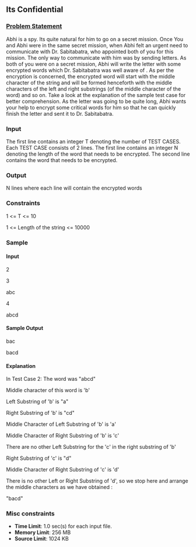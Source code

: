 ## Its Confidential

### [Problem Statement](https://www.hackerearth.com/practice/basic-programming/recursion/recursion-and-backtracking/practice-problems/algorithm/its-confidential-f006e2c4/)

Abhi is a spy. Its quite natural for him to go on a secret mission. Once You and Abhi were in the same secret mission, when Abhi felt an urgent need to communicate with Dr. Sabitabatra, who appointed both of you for this mission. The only way to communicate with him was by sending letters. As both of you were on a secret mission, Abhi will write the letter with some encrypted words which Dr. Sabitabatra was well aware of . As per the encryption is concerned, the encrypted word will start with the middle character of the string and will be formed henceforth with the middle characters of the left and right substrings (of the middle character of the word) and so on. Take a look at the explanation of the sample test case for better comprehension. As the letter was going to be quite long, Abhi wants your help to encrypt some critical words for him so that he can quickly finish the letter and sent it to Dr. Sabitabatra.

### Input

The first line contains an integer T denoting the number of TEST CASES. Each TEST CASE consists of 2 lines. The first line contains an integer N denoting the length of the word that needs to be encrypted. The second line contains the word that needs to be encrypted.

### Output

N lines where each line will contain the encrypted words 

### Constraints

1 <= T <= 10

1 <= Length of the string <= 10000

### Sample

#### Input

2

3

abc

4

abcd

#### Sample Output

bac

bacd

#### Explanation

In Test Case 2: The word was "abcd"

Middle character of this word is 'b'

Left Substring of 'b' is "a"

Right Substring of 'b' is "cd"

Middle Character of Left Substring of 'b' is 'a'

Middle Character of Right Substring of 'b' is 'c'

There are no other Left Substring for the 'c' in the right substring of 'b'

Right Substring of 'c' is "d"

Middle Character of Right Substring of 'c' is 'd'

There is no other Left or Right Substring of 'd', so we stop here and arrange the middle characters as we have obtained :

"bacd"

### Misc constraints

- **Time Limit**:	1.0 sec(s) for each input file.
- **Memory Limit**:	256 MB
- **Source Limit**:	1024 KB
